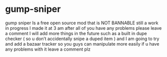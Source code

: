 # gump-sniper
gump sniper Is a free open source mod that is NOT BANNABLE still a work in progress I made it at 3 am after all of you have any problems please leave a comment I will add more things in the future such as a built in dupe checker ( so u don’t accidentally snipe a duped item ) and I am going to try and add a bazaar tracker so you guys can manipulate more easily if u have any problems with it leave a comment plz
